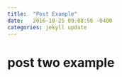 ```yaml
---
title:  "Post Example"
date:   2016-10-25 09:08:56 -0400
categories: jekyll update
---
```


# post two example
